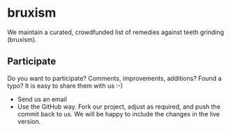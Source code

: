 # bruxism

We maintain a curated, crowdfunded list of remedies against teeth grinding (bruxism).

## Participate
Do you want to participate? Comments, improvements, additions? Found a typo? It is easy to share them with us :-)

- Send us an email
- Use the GitHub way. Fork our project, adjust as required, and push the commit back to us. We will be happy to include the changes in the live version.
